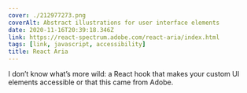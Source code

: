 ```yaml
---
cover: ./212977273.png
coverAlt: Abstract illustrations for user interface elements
date: 2020-11-16T20:39:18.346Z
link: https://react-spectrum.adobe.com/react-aria/index.html
tags: [link, javascript, accessibility]
title: React Aria
---
```


I don’t know what’s more wild: a React hook that makes your custom UI elements accessible or that this came from Adobe.
